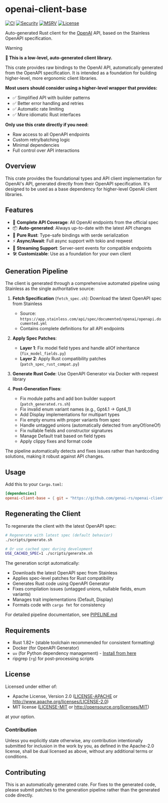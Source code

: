 # openai-client-base

[![CI](https://github.com/genai-rs/openai-client-base/workflows/CI/badge.svg)](https://github.com/genai-rs/openai-client-base/actions)
[![Security](https://github.com/genai-rs/openai-client-base/workflows/Security/badge.svg)](https://github.com/genai-rs/openai-client-base/actions)
[![MSRV](https://img.shields.io/badge/MSRV-1.82.0-blue)](https://releases.rs/docs/1.82.0/)
[![License](https://img.shields.io/crates/l/openai-client-base)](./LICENSE-MIT)

Auto-generated Rust client for the [OpenAI](https://openai.com) API, based on the Stainless OpenAPI specification.

> [!WARNING]
> **🚀 This is a low-level, auto-generated client library.**
> 
> This crate provides raw bindings to the OpenAI API, automatically generated from the OpenAPI specification.
> It is intended as a foundation for building higher-level, more ergonomic client libraries.
>
> **Most users should consider using a higher-level wrapper that provides:**
> - ✅ Simplified API with builder patterns
> - ✅ Better error handling and retries
> - ✅ Automatic rate limiting
> - ✅ More idiomatic Rust interfaces
>
> **Only use this crate directly if you need:**
> - Raw access to all OpenAPI endpoints
> - Custom retry/batching logic
> - Minimal dependencies
> - Full control over API interactions

## Overview

This crate provides the foundational types and API client implementation for OpenAI's API, generated directly from their OpenAPI specification. It's designed to be used as a base dependency for higher-level OpenAI client libraries.

## Features

- 🤖 **Complete API Coverage**: All OpenAI endpoints from the official spec
- 📦 **Auto-generated**: Always up-to-date with the latest API changes
- 🦀 **Pure Rust**: Type-safe bindings with serde serialization
- ⚡ **Async/Await**: Full async support with tokio and reqwest
- 🔄 **Streaming Support**: Server-sent events for compatible endpoints
- 🛠️ **Customizable**: Use as a foundation for your own client

## Generation Pipeline

The client is generated through a comprehensive automated pipeline using Stainless as the single authoritative source:

1. **Fetch Specification** (`fetch_spec.sh`): Download the latest OpenAPI spec from Stainless
   - Source: `https://app.stainless.com/api/spec/documented/openai/openapi.documented.yml`
   - Contains complete definitions for all API endpoints

2. **Apply Spec Patches**:
   - **Layer 1**: Fix model field types and handle allOf inheritance (`fix_model_fields.py`)
   - **Layer 2**: Apply Rust compatibility patches (`patch_spec_rust_compat.py`)

3. **Generate Rust Code**: Use OpenAPI Generator via Docker with reqwest library

4. **Post-Generation Fixes**:
   - Fix module paths and add bon builder support (`patch_generated.rs.sh`)
   - Fix invalid enum variant names (e.g., Gpt4.1 → Gpt4_1)
   - Add Display implementations for multipart types
   - Fix empty enums with proper variants from spec
   - Handle untagged unions (automatically detected from anyOf/oneOf)
   - Fix nullable fields and constructor signatures
   - Manage Default trait based on field types
   - Apply clippy fixes and format code

The pipeline automatically detects and fixes issues rather than hardcoding solutions, making it robust against API changes.

## Usage

Add this to your `Cargo.toml`:

```toml
[dependencies]
openai-client-base = { git = "https://github.com/genai-rs/openai-client-base" }
```

## Regenerating the Client

To regenerate the client with the latest OpenAPI spec:

```bash
# Regenerate with latest spec (default behavior)
./scripts/generate.sh

# Or use cached spec during development
USE_CACHED_SPEC=1 ./scripts/generate.sh
```

The generation script automatically:
- Downloads the latest OpenAPI spec from Stainless
- Applies spec-level patches for Rust compatibility
- Generates Rust code using OpenAPI Generator
- Fixes compilation issues (untagged unions, nullable fields, enum variants)
- Manages trait implementations (Default, Display)
- Formats code with `cargo fmt` for consistency

For detailed pipeline documentation, see [PIPELINE.md](PIPELINE.md)

## Requirements

- Rust 1.82+ (stable toolchain recommended for consistent formatting)
- Docker (for OpenAPI Generator)
- `uv` (for Python dependency management) - [Install from here](https://docs.astral.sh/uv/getting-started/installation/)
- ripgrep (`rg`) for post-processing scripts

## License

Licensed under either of:

* Apache License, Version 2.0 ([LICENSE-APACHE](LICENSE-APACHE) or <http://www.apache.org/licenses/LICENSE-2.0>)
* MIT license ([LICENSE-MIT](LICENSE-MIT) or <http://opensource.org/licenses/MIT>)

at your option.

### Contribution

Unless you explicitly state otherwise, any contribution intentionally submitted
for inclusion in the work by you, as defined in the Apache-2.0 license, shall be
dual licensed as above, without any additional terms or conditions.

## Contributing

This is an automatically generated crate. For fixes to the generated code, please submit patches to the generation pipeline rather than the generated code directly.